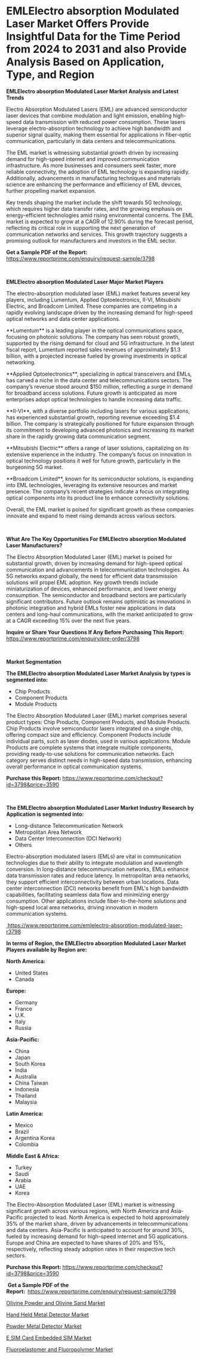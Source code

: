 <p><h1>EMLElectro absorption Modulated Laser Market Offers Provide Insightful Data for the Time Period from 2024 to 2031 and also Provide Analysis Based on Application, Type, and Region</h1></p><p><strong>EMLElectro absorption Modulated Laser Market Analysis and Latest Trends</strong></p>
<p><p>Electro Absorption Modulated Lasers (EML) are advanced semiconductor laser devices that combine modulation and light emission, enabling high-speed data transmission with reduced power consumption. These lasers leverage electro-absorption technology to achieve high bandwidth and superior signal quality, making them essential for applications in fiber-optic communication, particularly in data centers and telecommunications.</p><p>The EML market is witnessing substantial growth driven by increasing demand for high-speed internet and improved communication infrastructure. As more businesses and consumers seek faster, more reliable connectivity, the adoption of EML technology is expanding rapidly. Additionally, advancements in manufacturing techniques and materials science are enhancing the performance and efficiency of EML devices, further propelling market expansion.</p><p>Key trends shaping the market include the shift towards 5G technology, which requires higher data transfer rates, and the growing emphasis on energy-efficient technologies amid rising environmental concerns. The EML market is expected to grow at a CAGR of 12.90% during the forecast period, reflecting its critical role in supporting the next generation of communication networks and services. This growth trajectory suggests a promising outlook for manufacturers and investors in the EML sector.</p></p>
<p><strong>Get a Sample PDF of the Report:&nbsp;</strong> <a href="https://www.reportprime.com/enquiry/request-sample/3798">https://www.reportprime.com/enquiry/request-sample/3798</a></p>
<p>&nbsp;</p>
<p><strong>EMLElectro absorption Modulated Laser Major Market Players</strong></p>
<p><p>The electro-absorption modulated laser (EML) market features several key players, including Lumentum, Applied Optoelectronics, II-VI, Mitsubishi Electric, and Broadcom Limited. These companies are competing in a rapidly evolving landscape driven by the increasing demand for high-speed optical networks and data center applications.</p><p>**Lumentum** is a leading player in the optical communications space, focusing on photonic solutions. The company has seen robust growth, supported by the rising demand for cloud and 5G infrastructure. In the latest fiscal report, Lumentum reported sales revenues of approximately $1.3 billion, with a projected increase fueled by growing investments in optical networking.</p><p>**Applied Optoelectronics**, specializing in optical transceivers and EMLs, has carved a niche in the data center and telecommunications sectors. The company’s revenue stood around $150 million, reflecting a surge in demand for broadband access solutions. Future growth is anticipated as more enterprises adopt optical technologies to handle increasing data traffic.</p><p>**II-VI**, with a diverse portfolio including lasers for various applications, has experienced substantial growth, reporting revenue exceeding $1.4 billion. The company is strategically positioned for future expansion through its commitment to developing advanced photonics and increasing its market share in the rapidly growing data communication segment.</p><p>**Mitsubishi Electric** offers a range of laser solutions, capitalizing on its extensive experience in the industry. The company’s focus on innovation in optical technology positions it well for future growth, particularly in the burgeoning 5G market.</p><p>**Broadcom Limited**, known for its semiconductor solutions, is expanding into EML technologies, leveraging its extensive resources and market presence. The company’s recent strategies indicate a focus on integrating optical components into its product line to enhance connectivity solutions.</p><p>Overall, the EML market is poised for significant growth as these companies innovate and expand to meet rising demands across various sectors.</p></p>
<p>&nbsp;</p>
<p><strong>What Are The Key Opportunities For EMLElectro absorption Modulated Laser Manufacturers?</strong></p>
<p><p>The Electro Absorption Modulated Laser (EML) market is poised for substantial growth, driven by increasing demand for high-speed optical communication and advancements in telecommunication technologies. As 5G networks expand globally, the need for efficient data transmission solutions will propel EML adoption. Key growth trends include miniaturization of devices, enhanced performance, and lower energy consumption. The semiconductor and broadband sectors are particularly significant contributors. Future outlook remains optimistic as innovations in photonic integration and hybrid EMLs foster new applications in data centers and long-haul communications, with the market anticipated to grow at a CAGR exceeding 15% over the next five years.</p></p>
<p><strong>Inquire or Share Your Questions If Any Before Purchasing This Report:</strong> <a href="https://www.reportprime.com/enquiry/pre-order/3798">https://www.reportprime.com/enquiry/pre-order/3798</a></p>
<p>&nbsp;</p>
<p><strong>Market Segmentation</strong></p>
<p><strong>The EMLElectro absorption Modulated Laser Market Analysis by types is segmented into:</strong></p>
<p><ul><li>Chip Products</li><li>Component Products</li><li>Module Products</li></ul></p>
<p><p>The Electro Absorption Modulated Laser (EML) market comprises several product types: Chip Products, Component Products, and Module Products. Chip Products involve semiconductor lasers integrated on a single chip, offering compact size and efficiency. Component Products include individual parts, such as laser diodes, used in various applications. Module Products are complete systems that integrate multiple components, providing ready-to-use solutions for communication networks. Each category serves distinct needs in high-speed data transmission, enhancing overall performance in optical communication systems.</p></p>
<p><strong>Purchase this Report:&nbsp;</strong><a href="https://www.reportprime.com/checkout?id=3798&price=3590">https://www.reportprime.com/checkout?id=3798&price=3590</a></p>
<p>&nbsp;</p>
<p><strong>The EMLElectro absorption Modulated Laser Market Industry Research by Application is segmented into:</strong></p>
<p><ul><li>Long-distance Telecommunication Network</li><li>Metropolitan Area Network</li><li>Data Center Interconnection (DCI Network)</li><li>Others</li></ul></p>
<p><p>Electro-absorption modulated lasers (EMLs) are vital in communication technologies due to their ability to integrate modulation and wavelength conversion. In long-distance telecommunication networks, EMLs enhance data transmission rates and reduce latency. In metropolitan area networks, they support efficient interconnectivity between urban locations. Data center interconnection (DCI) networks benefit from EML's high bandwidth capabilities, facilitating seamless data flow and minimizing energy consumption. Other applications include fiber-to-the-home solutions and high-speed local area networks, driving innovation in modern communication systems.</p></p>
<p><a href="https://www.reportprime.com/emlelectro-absorption-modulated-laser-r3798">&nbsp;https://www.reportprime.com/emlelectro-absorption-modulated-laser-r3798</a></p>
<p><strong>In terms of Region, the EMLElectro absorption Modulated Laser Market Players available by Region are:</strong></p>
<p>
    <p> <strong> North America: </strong>
        <ul>
            <li>United States</li>
            <li>Canada</li>
        </ul>
        </p> 
    <p> <strong> Europe: </strong>
        <ul>
            <li>Germany</li>
            <li>France</li>
            <li>U.K.</li>
            <li>Italy</li>
            <li>Russia</li>
        </ul>
        </p> 
    <p> <strong> Asia-Pacific: </strong>
        <ul>
            <li>China</li>
            <li>Japan</li>
            <li>South Korea</li>
            <li>India</li>
            <li>Australia</li>
            <li>China Taiwan</li>
            <li>Indonesia</li>
            <li>Thailand</li>
            <li>Malaysia</li>
        </ul>
        </p> 
    <p> <strong> Latin America: </strong>
        <ul>
            <li>Mexico</li>
            <li>Brazil</li>
            <li>Argentina Korea</li>
            <li>Colombia</li>
        </ul>
        </p> 
    <p> <strong> Middle East & Africa: </strong>
        <ul>
            <li>Turkey</li>
            <li>Saudi</li>
            <li>Arabia</li>
            <li>UAE</li>
            <li>Korea</li>
        </ul>
    </p>
    </p>
<p><p>The Electro-Absorption Modulated Laser (EML) market is witnessing significant growth across various regions, with North America and Asia-Pacific projected to lead. North America is expected to hold approximately 35% of the market share, driven by advancements in telecommunications and data centers. Asia-Pacific is anticipated to account for around 30%, fueled by increasing demand for high-speed internet and 5G applications. Europe and China are expected to have shares of 20% and 15%, respectively, reflecting steady adoption rates in their respective tech sectors.</p></p>
<p><strong>Purchase this Report: </strong><a href="https://www.reportprime.com/checkout?id=3798&price=3590">https://www.reportprime.com/checkout?id=3798&price=3590</a></p>
<p>&nbsp;<strong>Get a Sample PDF of the Report:&nbsp;&nbsp;</strong><a href="https://www.reportprime.com/enquiry/request-sample/3798">https://www.reportprime.com/enquiry/request-sample/3798</a></p>
<p><strong></strong></p>
<p><p><a href="https://issuu.com/reportprime-2/docs/olivine-powder-and-olivine-sand-mar_cec452e12417bf">Olivine Powder and Olivine Sand Market</a></p><p><a href="https://www.linkedin.com/pulse/hand-held-metal-detector-market-share-size-trends-industry-u0aic?trackingId=zfO4vu7CTSCULm0qaELtLw%3D%3D">Hand Held Metal Detector Market</a></p><p><a href="https://www.linkedin.com/pulse/powder-metal-detector-market-growth-outlook-from-2024-2031-veehc?trackingId=ngwSzPV3TMySx6v0Zu%2FgRw%3D%3D">Powder Metal Detector Market</a></p><p><a href="https://github.com/RickHolmes3/Market-Research-Report-List-6/blob/main/e-sim-card-embedded-sim-market.md">E SIM Card Embedded SIM Market</a></p><p><a href="https://issuu.com/reportprime-2/docs/fluoroelastomer-and-fluoropolymer-m_fec45df23aebfd">Fluoroelastomer and Fluoropolymer Market</a></p></p>